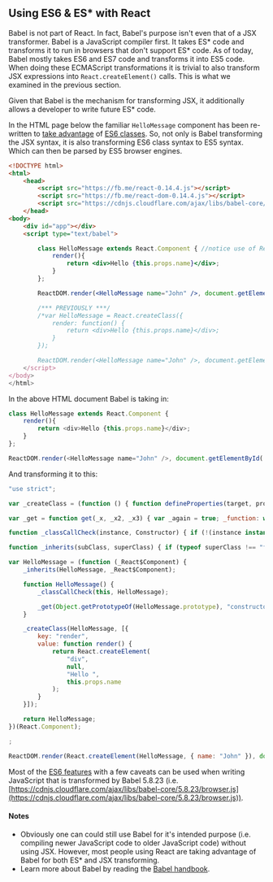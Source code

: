 ## Using ES6 & ES\* with React

Babel is not part of React. In fact, Babel's purpose isn't even that of a JSX transformer. Babel is a JavaScript compiler first.  It takes ES\* code and transforms it to run in browsers that don't support ES\* code. As of today, Babel mostly takes ES6 and ES7 code and transforms it into ES5 code. When doing these ECMAScript transformations it is trivial to also transform JSX expressions into `React.createElement()` calls. This is what we examined in the previous section.

Given that Babel is the mechanism for transforming JSX, it additionally allows a developer to write future ES\* code.

In the HTML page below the familiar `HelloMessage` component has been re-written to [take advantage](http://babeljs.io/blog/2015/06/07/react-on-es6-plus/) of [ES6 classes](https://github.com/lukehoban/es6features#classes). So, not only is Babel transforming the JSX syntax, it is also transforming ES6 class syntax to ES5 syntax. Which can then be parsed by ES5 browser engines.

```html
<!DOCTYPE html>
<html>
    <head>
        <script src="https://fb.me/react-0.14.4.js"></script>
        <script src="https://fb.me/react-dom-0.14.4.js"></script>
        <script src="https://cdnjs.cloudflare.com/ajax/libs/babel-core/5.8.23/browser.min.js"></script>
    </head>
<body>
    <div id="app"></div>
    <script type="text/babel">

        class HelloMessage extends React.Component { //notice use of React.Component
            render(){
                return <div>Hello {this.props.name}</div>;
            }
        };

        ReactDOM.render(<HelloMessage name="John" />, document.getElementById('app'));

        /*** PREVIOUSLY ***/
        /*var HelloMessage = React.createClass({
            render: function() {
                return <div>Hello {this.props.name}</div>;
            }
        });

        ReactDOM.render(<HelloMessage name="John" />, document.getElementById('app'));*/
    </script>
</body>
</html>
```

In the above HTML document Babel is taking in:

```javascript
class HelloMessage extends React.Component {
    render(){
        return <div>Hello {this.props.name}</div>;
    }
};

ReactDOM.render(<HelloMessage name="John" />, document.getElementById('app'));
```

And transforming it to this:

```javascript
"use strict";

var _createClass = (function () { function defineProperties(target, props) { for (var i = 0; i < props.length; i++) { var descriptor = props[i]; descriptor.enumerable = descriptor.enumerable || false; descriptor.configurable = true; if ("value" in descriptor) descriptor.writable = true; Object.defineProperty(target, descriptor.key, descriptor); } } return function (Constructor, protoProps, staticProps) { if (protoProps) defineProperties(Constructor.prototype, protoProps); if (staticProps) defineProperties(Constructor, staticProps); return Constructor; }; })();

var _get = function get(_x, _x2, _x3) { var _again = true; _function: while (_again) { var object = _x, property = _x2, receiver = _x3; _again = false; if (object === null) object = Function.prototype; var desc = Object.getOwnPropertyDescriptor(object, property); if (desc === undefined) { var parent = Object.getPrototypeOf(object); if (parent === null) { return undefined; } else { _x = parent; _x2 = property; _x3 = receiver; _again = true; desc = parent = undefined; continue _function; } } else if ("value" in desc) { return desc.value; } else { var getter = desc.get; if (getter === undefined) { return undefined; } return getter.call(receiver); } } };

function _classCallCheck(instance, Constructor) { if (!(instance instanceof Constructor)) { throw new TypeError("Cannot call a class as a function"); } }

function _inherits(subClass, superClass) { if (typeof superClass !== "function" && superClass !== null) { throw new TypeError("Super expression must either be null or a function, not " + typeof superClass); } subClass.prototype = Object.create(superClass && superClass.prototype, { constructor: { value: subClass, enumerable: false, writable: true, configurable: true } }); if (superClass) Object.setPrototypeOf ? Object.setPrototypeOf(subClass, superClass) : subClass.__proto__ = superClass; }

var HelloMessage = (function (_React$Component) {
    _inherits(HelloMessage, _React$Component);

    function HelloMessage() {
        _classCallCheck(this, HelloMessage);

        _get(Object.getPrototypeOf(HelloMessage.prototype), "constructor", this).apply(this, arguments);
    }

    _createClass(HelloMessage, [{
        key: "render",
        value: function render() {
            return React.createElement(
                "div",
                null,
                "Hello ",
                this.props.name
            );
        }
    }]);

    return HelloMessage;
})(React.Component);

;

ReactDOM.render(React.createElement(HelloMessage, { name: "John" }), document.getElementById('app'));
```

Most of the [ES6 features](https://github.com/lukehoban/es6features) with a few caveats can be used when writing JavaScript that is transformed by Babel 5.8.23 (i.e. [https://cdnjs.cloudflare.com/ajax/libs/babel-core/5.8.23/browser.js](https://cdnjs.cloudflare.com/ajax/libs/babel-core/5.8.23/browser.js)).

#### Notes

* Obviously one can could still use Babel for it's intended purpose (i.e. compiling newer JavaScript code to older JavaScript code) without using JSX. However, most people using React are taking advantage of Babel for both ES\* and JSX transforming.
* Learn more about Babel by reading the [Babel handbook](https://github.com/thejameskyle/babel-handbook/blob/master/translations/en/user-handbook.md).
